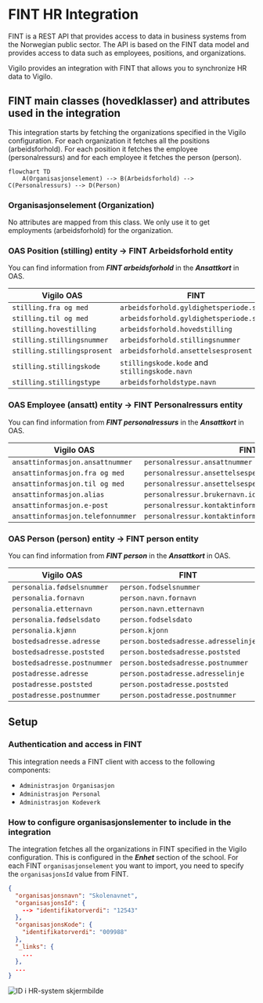 # FINT HR Integration

FINT is a REST API that provides access to data in business systems from the Norwegian public sector. The API is based
on the FINT data model and provides access to data such as employees, positions, and organizations.

Vigilo provides an integration with FINT that allows you to synchronize HR data to Vigilo.

## FINT main classes (hovedklasser) and attributes used in the integration

This integration starts by fetching the organizations specified in the Vigilo configuration. For each organization it
fetches all the positions (arbeidsforhold). For each position it fetches the employee (personalressurs) and for each
employee it fetches the person (person).

```mermaid
flowchart TD
    A(Organisasjonselement) --> B(Arbeidsforhold) --> C(Personalressurs) --> D(Person)
```

### Organisasjonselement (Organization)

No attributes are mapped from this class. We only use it to get employments (arbeidsforhold) for the organization.

### OAS Position (stilling) entity -> FINT Arbeidsforhold entity

You can find information from **_FINT arbeidsforhold_** in the **_Ansattkort_** in OAS.

| Vigilo OAS                  | FINT                                          |
|-----------------------------|-----------------------------------------------|
| `stilling.fra og med`       | `arbeidsforhold.gyldighetsperiode.start`      |
| `stilling.til og med`       | `arbeidsforhold.gyldighetsperiode.slutt`      |
| `stilling.hovestilling`     | `arbeidsforhold.hovedstilling`                |
| `stilling.stillingsnummer`  | `arbeidsforhold.stillingsnummer`              |
| `stilling.stillingsprosent` | `arbeidsforhold.ansettelsesprosent`           |
| `stilling.stillingskode`    | `stillingskode.kode` and `stillingskode.navn` |
| `stilling.stillingstype`    | `arbeidsforholdstype.navn`                    |

### OAS Employee (ansatt) entity -> FINT Personalressurs entity

You can find information from **_FINT personalressurs_** in the **_Ansattkort_** in OAS.

| Vigilo OAS                        | FINT                                                   |
|-----------------------------------|--------------------------------------------------------|
| `ansattinformasjon.ansattnummer`  | `personalressur.ansattnummer`                          |
| `ansattinformasjon.fra og med`    | `personalressur.ansettelsesperiode.start`              |
| `ansattinformasjon.til og med`    | `personalressur.ansettelsesperiode.slutt`              |
| `ansattinformasjon.alias`         | `personalressur.brukernavn.identifikatorverdi`         |
| `ansattinformasjon.e-post`        | `personalressur.kontaktinformasjon.epostadresse`       |
| `ansattinformasjon.telefonnummer` | `personalressur.kontaktinformasjon.mobiltelefonnummer` |

### OAS Person (person) entity -> FINT person entity

You can find information from **_FINT person_** in the **_Ansattkort_** in OAS.

| Vigilo OAS                  | FINT                                 |
|-----------------------------|--------------------------------------|
| `personalia.fødselsnummer`  | `person.fodselsnummer`               |
| `personalia.fornavn`        | `person.navn.fornavn`                |
| `personalia.etternavn`      | `person.navn.etternavn`              |
| `personalia.fødselsdato`    | `person.fodselsdato`                 |
| `personalia.kjønn`          | `person.kjonn`                       |
| `bostedsadresse.adresse`    | `person.bostedsadresse.adresselinje` |
| `bostedsadresse.poststed`   | `person.bostedsadresse.poststed`     |
| `bostedsadresse.postnummer` | `person.bostedsadresse.postnummer`   |
| `postadresse.adresse`       | `person.postadresse.adresselinje`    |
| `postadresse.poststed`      | `person.postadresse.poststed`        |
| `postadresse.postnummer`    | `person.postadresse.postnummer`      |

## Setup

### Authentication and access in FINT

This integration needs a FINT client with access to the following components:

* `Administrasjon Organisasjon`
* `Administrasjon Personal`
* `Administrasjon Kodeverk`

### How to configure organisasjonslementer to include in the integration

The integration fetches all the organizations in FINT specified in the Vigilo configuration. This is configured in the
**_Enhet_** section of the school. For each FINT `organisasjonselement` you want to import, you need to specify the
`organisasjonsId` value from FINT.

```json
{
  "organisasjonsnavn": "Skolenavnet",
  "organisasjonsId": {
    --> "identifikatorverdi": "12543"
  },
  "organisasjonsKode": {
    "identifikatorverdi": "009988"
  },
  "_links": {
    ...
  },
  ...
}
```

![ID i HR-system skjermbilde](/ID-i-HR-system.png)